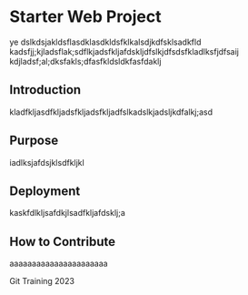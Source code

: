 # Starter Web Project
ye dslkdsjakldsflasdklasdkldsfklkalsdjkdfsklsadkfld
kadsfjj;kjladsflak;sdflkjadsfkljafdskljdfslkjdfsdsfkladlksfjdfsaij
kdjladsf;al;dksfakls;dfasfkldsldkfasfdaklj
## Introduction
kladfkljasdfkljadsfkljadsfkljadfslkadslkjadsljkdfalkj;asd

## Purpose
iadlksjafdsjklsdfkljkl

## Deployment
kaskfdlkljsafdkjlsadfkljafdsklj;a

## How to Contribute
aaaaaaaaaaaaaaaaaaaaaa


Git Training 2023
